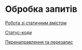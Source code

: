 # Обробка запитів

[Робота зі статичним вмістом](%D0%9E%D0%B1%D1%80%D0%BE%D0%B1%D0%BA%D0%B0%20%D0%B7%D0%B0%D0%BF%D0%B8%D1%82%D1%96%D0%B2%207bc737cee2bb424d906c6656e69d312d/%D0%A0%D0%BE%D0%B1%D0%BE%D1%82%D0%B0%20%D0%B7%D1%96%20%D1%81%D1%82%D0%B0%D1%82%D0%B8%D1%87%D0%BD%D0%B8%D0%BC%20%D0%B2%D0%BC%D1%96%D1%81%D1%82%D0%BE%D0%BC%2094bf1240287f45f6b0ba86aaff667605.md)

[Статус-коди](%D0%9E%D0%B1%D1%80%D0%BE%D0%B1%D0%BA%D0%B0%20%D0%B7%D0%B0%D0%BF%D0%B8%D1%82%D1%96%D0%B2%207bc737cee2bb424d906c6656e69d312d/%D0%A1%D1%82%D0%B0%D1%82%D1%83%D1%81-%D0%BA%D0%BE%D0%B4%D0%B8%20af0fb8a255d04774a59773230690075e.md)

[Перенаправлення та перезапис](%D0%9E%D0%B1%D1%80%D0%BE%D0%B1%D0%BA%D0%B0%20%D0%B7%D0%B0%D0%BF%D0%B8%D1%82%D1%96%D0%B2%207bc737cee2bb424d906c6656e69d312d/%D0%9F%D0%B5%D1%80%D0%B5%D0%BD%D0%B0%D0%BF%D1%80%D0%B0%D0%B2%D0%BB%D0%B5%D0%BD%D0%BD%D1%8F%20%D1%82%D0%B0%20%D0%BF%D0%B5%D1%80%D0%B5%D0%B7%D0%B0%D0%BF%D0%B8%D1%81%204cb3563631724558b992c065bafbfcf1.md)